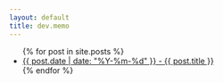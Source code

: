 ```yaml
---
layout: default
title: dev.memo
---
```


<ul>
  {% for post in site.posts %}
    <li>
      <a href="{{ post.url | relative_url }}">{{ post.date | date: "%Y-%m-%d" }} - {{ post.title }}</a>
    </li>
  {% endfor %}
</ul>